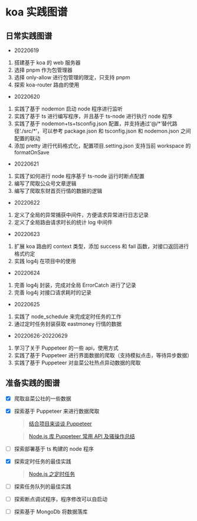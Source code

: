 # koa 实践图谱

## 日常实践图谱

- 20220619

1. 搭建基于 koa 的 web 服务器
2. 选择 pnpm 作为包管理器
3. 选择 only-allow 进行包管理的限定，只支持 pnpm
4. 探索 koa-router 路由的使用

- 20220620

1. 实践了基于 nodemon 启动 node 程序进行监听
2. 实践了基于 ts 进行编写程序，并且基于 ts-node 进行执行 node 程序
3. 实践了基于 nodemon+ts+tsconfig.json 配置，并支持通过‘@/\*’替代路径‘./src/\*’，可以参考 package.json 和 tsconfig.json 和 nodemon.json 之间配置的联动
4. 添加 pretty 进行代码格式化，配置项目.setting.json 支持当前 workspace 的 formatOnSave

- 20220621

1. 实践了如何进行 node 程序基于 ts-node 运行时断点配置
2. 编写了爬取公众号文章逻辑
3. 编写了爬取东财首页行情的数据的逻辑

- 20220622

1. 定义了全局的异常捕获中间件，方便请求异常进行日志记录
2. 定义了全局路由请求时长的统计 log 中间件

- 20220623

1. 扩展 koa 路由的 context 类型，添加 success 和 fail 函数，对接口返回进行格式约定
2. 实践 log4j 在项目中的使用

- 20220624

1. 完善 log4j 封装，完成对全局 ErrorCatch 进行了记录
2. 完善 log4j 对接口请求耗时的记录

- 20220625

1. 实践了 node_schedule 来完成定时任务的工作
2. 通过定时任务封装获取 eastmoney 行情的数据

- 20220626-20220629

1. 学习了关于 Puppeteer 的一些 api，使用方式
2. 实践了基于 Puppeteer 进行界面数据的爬取（支持模拟点击，等待异步数据）
3. 实践了基于 Puppeteer 对韭菜公社热点异动数据的爬取

## 准备实践的图谱

- [x] 爬取韭菜公社的一些数据
- [x] 探索基于 Puppeteer 来进行数据爬取

  > [结合项目来谈谈 Puppeteer](https://zhuanlan.zhihu.com/p/76237595)

  > [Node.js 库 Puppeteer 常用 API 及骚操作总结](https://juejin.cn/post/6844903997845962759)

- [ ] 探索部署基于 ts 构建的 node 程序
- [x] 探索定时任务的最佳实践
  > [Node.js 之定时任务](https://juejin.cn/post/6856586709837512718)
- [ ] 探索任务队列的最佳实践
- [ ] 探索断点调试程序，程序修改可以自启动
- [ ] 探索基于 MongoDb 将数据落库
